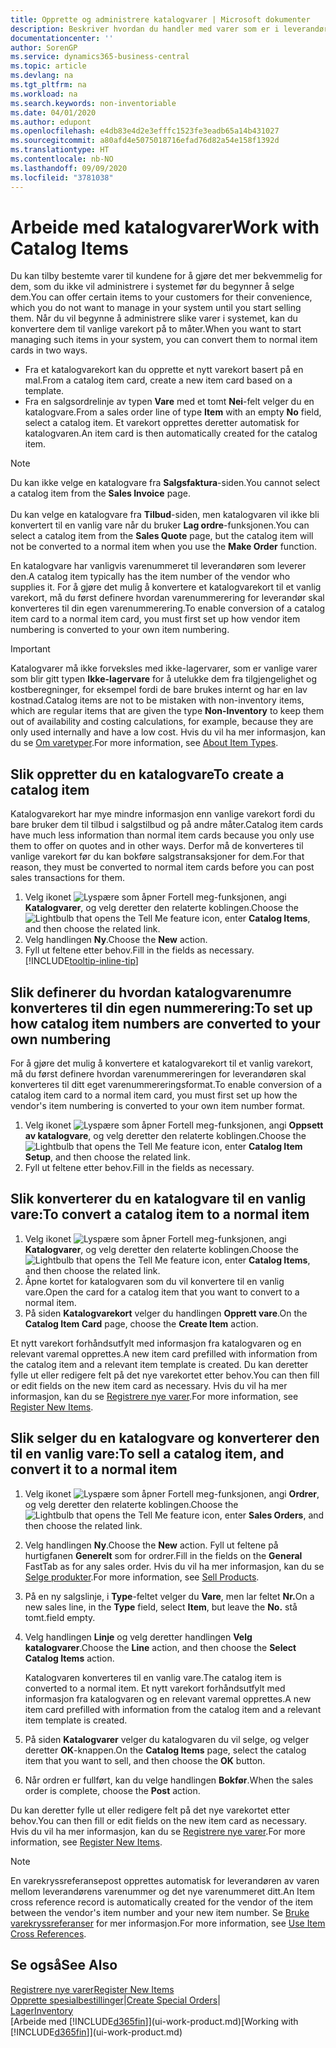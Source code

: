 ```yaml
---
title: Opprette og administrere katalogvarer | Microsoft dokumenter
description: Beskriver hvordan du handler med varer som er i leverandørerlisten for varer, men som ikke er i din egen oversikt over varer.
documentationcenter: ''
author: SorenGP
ms.service: dynamics365-business-central
ms.topic: article
ms.devlang: na
ms.tgt_pltfrm: na
ms.workload: na
ms.search.keywords: non-inventoriable
ms.date: 04/01/2020
ms.author: edupont
ms.openlocfilehash: e4db83e4d2e3efffc1523fe3eadb65a14b431027
ms.sourcegitcommit: a80afd4e5075018716efad76d82a54e158f1392d
ms.translationtype: HT
ms.contentlocale: nb-NO
ms.lasthandoff: 09/09/2020
ms.locfileid: "3781038"
---
```

# <a name="work-with-catalog-items"></a><span data-ttu-id="596dd-103">Arbeide med katalogvarer</span><span class="sxs-lookup"><span data-stu-id="596dd-103">Work with Catalog Items</span></span>
<span data-ttu-id="596dd-104">Du kan tilby bestemte varer til kundene for å gjøre det mer bekvemmelig for dem, som du ikke vil administrere i systemet før du begynner å selge dem.</span><span class="sxs-lookup"><span data-stu-id="596dd-104">You can offer certain items to your customers for their convenience, which you do not want to manage in your system until you start selling them.</span></span> <span data-ttu-id="596dd-105">Når du vil begynne å administrere slike varer i systemet, kan du konvertere dem til vanlige varekort på to måter.</span><span class="sxs-lookup"><span data-stu-id="596dd-105">When you want to start managing such items in your system, you can convert them to normal item cards in two ways.</span></span>

* <span data-ttu-id="596dd-106">Fra et katalogvarekort kan du opprette et nytt varekort basert på en mal.</span><span class="sxs-lookup"><span data-stu-id="596dd-106">From a catalog item card, create a new item card based on a template.</span></span>
* <span data-ttu-id="596dd-107">Fra en salgsordrelinje av typen **Vare** med et tomt **Nei**-felt velger du en katalogvare.</span><span class="sxs-lookup"><span data-stu-id="596dd-107">From a sales order line of type **Item** with an empty **No** field, select a catalog item.</span></span> <span data-ttu-id="596dd-108">Et varekort opprettes deretter automatisk for katalogvaren.</span><span class="sxs-lookup"><span data-stu-id="596dd-108">An item card is then automatically created for the catalog item.</span></span>

> [!NOTE]  
> <span data-ttu-id="596dd-109">Du kan ikke velge en katalogvare fra **Salgsfaktura**-siden.</span><span class="sxs-lookup"><span data-stu-id="596dd-109">You cannot select a catalog item from the **Sales Invoice** page.</span></span><br /><br />
> <span data-ttu-id="596dd-110">Du kan velge en katalogvare fra **Tilbud**-siden, men katalogvaren vil ikke bli konvertert til en vanlig vare når du bruker **Lag ordre**-funksjonen.</span><span class="sxs-lookup"><span data-stu-id="596dd-110">You can select a catalog item from the **Sales Quote** page, but the catalog item will not be converted to a normal item when you use the **Make Order** function.</span></span>

<span data-ttu-id="596dd-111">En katalogvare har vanligvis varenummeret til leverandøren som leverer den.</span><span class="sxs-lookup"><span data-stu-id="596dd-111">A catalog item typically has the item number of the vendor who supplies it.</span></span> <span data-ttu-id="596dd-112">For å gjøre det mulig å konvertere et katalogvarekort til et vanlig varekort, må du først definere hvordan varenummerering for leverandør skal konverteres til din egen varenummerering.</span><span class="sxs-lookup"><span data-stu-id="596dd-112">To enable conversion of a catalog item card to a normal item card, you must first set up how vendor item numbering is converted to your own item numbering.</span></span>   

> [!Important]
> <span data-ttu-id="596dd-113">Katalogvarer må ikke forveksles med ikke-lagervarer, som er vanlige varer som blir gitt typen **Ikke-lagervare** for å utelukke dem fra tilgjengelighet og kostberegninger, for eksempel fordi de bare brukes internt og har en lav kostnad.</span><span class="sxs-lookup"><span data-stu-id="596dd-113">Catalog items are not to be mistaken with non-inventory items, which are regular items that are given the type **Non-Inventory** to keep them out of availability and costing calculations, for example, because they are only used internally and have a low cost.</span></span> <span data-ttu-id="596dd-114">Hvis du vil ha mer informasjon, kan du se [Om varetyper](inventory-about-item-types.md).</span><span class="sxs-lookup"><span data-stu-id="596dd-114">For more information, see [About Item Types](inventory-about-item-types.md).</span></span>

## <a name="to-create-a-catalog-item"></a><span data-ttu-id="596dd-115">Slik oppretter du en katalogvare</span><span class="sxs-lookup"><span data-stu-id="596dd-115">To create a catalog item</span></span>
<span data-ttu-id="596dd-116">Katalogvarekort har mye mindre informasjon enn vanlige varekort fordi du bare bruker dem til tilbud i salgstilbud og på andre måter.</span><span class="sxs-lookup"><span data-stu-id="596dd-116">Catalog item cards have much less information than normal item cards because you only use them to offer on quotes and in other ways.</span></span> <span data-ttu-id="596dd-117">Derfor må de konverteres til vanlige varekort før du kan bokføre salgstransaksjoner for dem.</span><span class="sxs-lookup"><span data-stu-id="596dd-117">For that reason, they must be converted to normal item cards before you can post sales transactions for them.</span></span>

1. <span data-ttu-id="596dd-118">Velg ikonet ![Lyspære som åpner Fortell meg-funksjonen](media/ui-search/search_small.png "Fortell hva du vil gjøre"), angi **Katalogvarer**, og velg deretter den relaterte koblingen.</span><span class="sxs-lookup"><span data-stu-id="596dd-118">Choose the ![Lightbulb that opens the Tell Me feature](media/ui-search/search_small.png "Tell me what you want to do") icon, enter **Catalog Items**, and then choose the related link.</span></span>
2. <span data-ttu-id="596dd-119">Velg handlingen **Ny**.</span><span class="sxs-lookup"><span data-stu-id="596dd-119">Choose the **New** action.</span></span>
3. <span data-ttu-id="596dd-120">Fyll ut feltene etter behov.</span><span class="sxs-lookup"><span data-stu-id="596dd-120">Fill in the fields as necessary.</span></span> [!INCLUDE[tooltip-inline-tip](includes/tooltip-inline-tip_md.md)]

## <a name="to-set-up-how-catalog-item-numbers-are-converted-to-your-own-numbering"></a><span data-ttu-id="596dd-121">Slik definerer du hvordan katalogvarenumre konverteres til din egen nummerering:</span><span class="sxs-lookup"><span data-stu-id="596dd-121">To set up how catalog item numbers are converted to your own numbering</span></span>
<span data-ttu-id="596dd-122">For å gjøre det mulig å konvertere et katalogvarekort til et vanlig varekort, må du først definere hvordan varenummereringen for leverandøren skal konverteres til ditt eget varenummereringsformat.</span><span class="sxs-lookup"><span data-stu-id="596dd-122">To enable conversion of a catalog item card to a normal item card, you must first set up how the vendor's item numbering is converted to your own item number format.</span></span>

1. <span data-ttu-id="596dd-123">Velg ikonet ![Lyspære som åpner Fortell meg-funksjonen](media/ui-search/search_small.png "Fortell hva du vil gjøre"), angi **Oppsett av katalogvare**, og velg deretter den relaterte koblingen.</span><span class="sxs-lookup"><span data-stu-id="596dd-123">Choose the ![Lightbulb that opens the Tell Me feature](media/ui-search/search_small.png "Tell me what you want to do") icon, enter **Catalog Item Setup**, and then choose the related link.</span></span>
2. <span data-ttu-id="596dd-124">Fyll ut feltene etter behov.</span><span class="sxs-lookup"><span data-stu-id="596dd-124">Fill in the fields as necessary.</span></span>

## <a name="to-convert-a-catalog-item-to-a-normal-item"></a><span data-ttu-id="596dd-125">Slik konverterer du en katalogvare til en vanlig vare:</span><span class="sxs-lookup"><span data-stu-id="596dd-125">To convert a catalog item to a normal item</span></span>
1. <span data-ttu-id="596dd-126">Velg ikonet ![Lyspære som åpner Fortell meg-funksjonen](media/ui-search/search_small.png "Fortell hva du vil gjøre"), angi **Katalogvarer**, og velg deretter den relaterte koblingen.</span><span class="sxs-lookup"><span data-stu-id="596dd-126">Choose the ![Lightbulb that opens the Tell Me feature](media/ui-search/search_small.png "Tell me what you want to do") icon, enter **Catalog Items**, and then choose the related link.</span></span>
2. <span data-ttu-id="596dd-127">Åpne kortet for katalogvaren som du vil konvertere til en vanlig vare.</span><span class="sxs-lookup"><span data-stu-id="596dd-127">Open the card for a catalog item that you want to convert to a normal item.</span></span>
3. <span data-ttu-id="596dd-128">På siden **Katalogvarekort** velger du handlingen **Opprett vare**.</span><span class="sxs-lookup"><span data-stu-id="596dd-128">On the **Catalog Item Card** page, choose the **Create Item** action.</span></span>

<span data-ttu-id="596dd-129">Et nytt varekort forhåndsutfylt med informasjon fra katalogvaren og en relevant varemal opprettes.</span><span class="sxs-lookup"><span data-stu-id="596dd-129">A new item card prefilled with information from the catalog item and a relevant item template is created.</span></span> <span data-ttu-id="596dd-130">Du kan deretter fylle ut eller redigere felt på det nye varekortet etter behov.</span><span class="sxs-lookup"><span data-stu-id="596dd-130">You can then fill or edit fields on the new item card as necessary.</span></span> <span data-ttu-id="596dd-131">Hvis du vil ha mer informasjon, kan du se [Registrere nye varer](inventory-how-register-new-items.md).</span><span class="sxs-lookup"><span data-stu-id="596dd-131">For more information, see [Register New Items](inventory-how-register-new-items.md).</span></span>

## <a name="to-sell-a-catalog-item-and-convert-it-to-a-normal-item"></a><span data-ttu-id="596dd-132">Slik selger du en katalogvare og konverterer den til en vanlig vare:</span><span class="sxs-lookup"><span data-stu-id="596dd-132">To sell a catalog item, and convert it to a normal item</span></span>
1. <span data-ttu-id="596dd-133">Velg ikonet ![Lyspære som åpner Fortell meg-funksjonen](media/ui-search/search_small.png "Fortell hva du vil gjøre"), angi **Ordrer**, og velg deretter den relaterte koblingen.</span><span class="sxs-lookup"><span data-stu-id="596dd-133">Choose the ![Lightbulb that opens the Tell Me feature](media/ui-search/search_small.png "Tell me what you want to do") icon, enter **Sales Orders**, and then choose the related link.</span></span>
2. <span data-ttu-id="596dd-134">Velg handlingen **Ny**.</span><span class="sxs-lookup"><span data-stu-id="596dd-134">Choose the **New** action.</span></span> <span data-ttu-id="596dd-135">Fyll ut feltene på hurtigfanen **Generelt** som for ordrer.</span><span class="sxs-lookup"><span data-stu-id="596dd-135">Fill in the fields on the **General** FastTab as for any sales order.</span></span> <span data-ttu-id="596dd-136">Hvis du vil ha mer informasjon, kan du se [Selge produkter](sales-how-sell-products.md).</span><span class="sxs-lookup"><span data-stu-id="596dd-136">For more information, see [Sell Products](sales-how-sell-products.md).</span></span>
3. <span data-ttu-id="596dd-137">På en ny salgslinje, i **Type**-feltet velger du **Vare**, men lar feltet **Nr.**</span><span class="sxs-lookup"><span data-stu-id="596dd-137">On a new sales line, in the **Type** field, select **Item**, but leave the **No.**</span></span> <span data-ttu-id="596dd-138">stå tomt.</span><span class="sxs-lookup"><span data-stu-id="596dd-138">field empty.</span></span>
4. <span data-ttu-id="596dd-139">Velg handlingen **Linje** og velg deretter handlingen **Velg katalogvarer**.</span><span class="sxs-lookup"><span data-stu-id="596dd-139">Choose the **Line** action, and then choose the **Select Catalog Items** action.</span></span>

    <span data-ttu-id="596dd-140">Katalogvaren konverteres til en vanlig vare.</span><span class="sxs-lookup"><span data-stu-id="596dd-140">The catalog item is converted to a normal item.</span></span> <span data-ttu-id="596dd-141">Et nytt varekort forhåndsutfylt med informasjon fra katalogvaren og en relevant varemal opprettes.</span><span class="sxs-lookup"><span data-stu-id="596dd-141">A new item card prefilled with information from the catalog item and a relevant item template is created.</span></span>
5. <span data-ttu-id="596dd-142">På siden **Katalogvarer** velger du katalogvaren du vil selge, og velger deretter **OK**-knappen.</span><span class="sxs-lookup"><span data-stu-id="596dd-142">On the **Catalog Items** page, select the catalog item that you want to sell, and then choose the **OK** button.</span></span>
6. <span data-ttu-id="596dd-143">Når ordren er fullført, kan du velge handlingen **Bokfør**.</span><span class="sxs-lookup"><span data-stu-id="596dd-143">When the sales order is complete, choose the **Post** action.</span></span>

<span data-ttu-id="596dd-144">Du kan deretter fylle ut eller redigere felt på det nye varekortet etter behov.</span><span class="sxs-lookup"><span data-stu-id="596dd-144">You can then fill or edit fields on the new item card as necessary.</span></span> <span data-ttu-id="596dd-145">Hvis du vil ha mer informasjon, kan du se [Registrere nye varer](inventory-how-register-new-items.md).</span><span class="sxs-lookup"><span data-stu-id="596dd-145">For more information, see [Register New Items](inventory-how-register-new-items.md).</span></span>

> [!NOTE]  
>   <span data-ttu-id="596dd-146">En varekryssreferansepost opprettes automatisk for leverandøren av varen mellom leverandørens varenummer og det nye varenummeret ditt.</span><span class="sxs-lookup"><span data-stu-id="596dd-146">An Item cross reference record is automatically created for the vendor of the item between the vendor's item number and your new item number.</span></span> <span data-ttu-id="596dd-147">Se [Bruke varekryssreferanser](inventory-how-use-item-cross-refs.md) for mer informasjon.</span><span class="sxs-lookup"><span data-stu-id="596dd-147">For more information, see [Use Item Cross References](inventory-how-use-item-cross-refs.md).</span></span>

## <a name="see-also"></a><span data-ttu-id="596dd-148">Se også</span><span class="sxs-lookup"><span data-stu-id="596dd-148">See Also</span></span>
[<span data-ttu-id="596dd-149">Registrere nye varer</span><span class="sxs-lookup"><span data-stu-id="596dd-149">Register New Items</span></span>](inventory-how-register-new-items.md)  
<span data-ttu-id="596dd-150">[Opprette spesialbestillinger](sales-how-to-create-special-orders.md)|</span><span class="sxs-lookup"><span data-stu-id="596dd-150">[Create Special Orders](sales-how-to-create-special-orders.md)|</span></span>  
[<span data-ttu-id="596dd-151">Lager</span><span class="sxs-lookup"><span data-stu-id="596dd-151">Inventory</span></span>](inventory-manage-inventory.md)  
<span data-ttu-id="596dd-152">[Arbeide med [!INCLUDE[d365fin](includes/d365fin_md.md)]](ui-work-product.md)</span><span class="sxs-lookup"><span data-stu-id="596dd-152">[Working with [!INCLUDE[d365fin](includes/d365fin_md.md)]](ui-work-product.md)</span></span>
